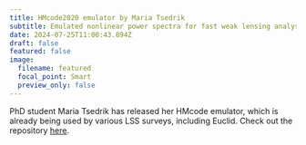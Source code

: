 ```yaml
---
title: HMcode2020 emulator by Maria Tsedrik
subtitle: Emulated nonlinear power spectra for fast weak lensing analysis.
date: 2024-07-25T11:00:43.894Z
draft: false
featured: false
image:
  filename: featured
  focal_point: Smart
  preview_only: false
---
```

P﻿hD student Maria Tsedrik has released her HMcode emulator, which is already being used by various LSS surveys, including Euclid. Check out the repository [here](https://github.com/MariaTsedrik/HMcode2020Emu).